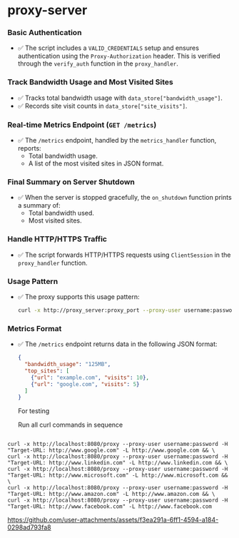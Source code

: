 # proxy-server


### Basic Authentication
- ✅ The script includes a `VALID_CREDENTIALS` setup and ensures authentication using the `Proxy-Authorization` header. This is verified through the `verify_auth` function in the `proxy_handler`.

### Track Bandwidth Usage and Most Visited Sites
- ✅ Tracks total bandwidth usage with `data_store["bandwidth_usage"]`.
- ✅ Records site visit counts in `data_store["site_visits"]`.

### Real-time Metrics Endpoint (`GET /metrics`)
- ✅ The `/metrics` endpoint, handled by the `metrics_handler` function, reports:
  - Total bandwidth usage.
  - A list of the most visited sites in JSON format.

### Final Summary on Server Shutdown
- ✅ When the server is stopped gracefully, the `on_shutdown` function prints a summary of:
  - Total bandwidth used.
  - Most visited sites.

### Handle HTTP/HTTPS Traffic
- ✅ The script forwards HTTP/HTTPS requests using `ClientSession` in the `proxy_handler` function.

### Usage Pattern
- ✅ The proxy supports this usage pattern:
  
  ```bash
  curl -x http://proxy_server:proxy_port --proxy-user username:password -L <http://url>
  ```

### Metrics Format
- ✅ The `/metrics` endpoint returns data in the following JSON format:
  
  ```json
  {
    "bandwidth_usage": "125MB",
    "top_sites": [
      {"url": "example.com", "visits": 10},
      {"url": "google.com", "visits": 5}
    ]
  }
  ```

  For testing

   Run all curl commands in sequence

```

curl -x http://localhost:8080/proxy --proxy-user username:password -H "Target-URL: http://www.google.com" -L http://www.google.com && \
curl -x http://localhost:8080/proxy --proxy-user username:password -H "Target-URL: http://www.linkedin.com" -L http://www.linkedin.com && \
curl -x http://localhost:8080/proxy --proxy-user username:password -H "Target-URL: http://www.microsoft.com" -L http://www.microsoft.com && \
curl -x http://localhost:8080/proxy --proxy-user username:password -H "Target-URL: http://www.amazon.com" -L http://www.amazon.com && \
curl -x http://localhost:8080/proxy --proxy-user username:password -H "Target-URL: http://www.facebook.com" -L http://www.facebook.com

```



https://github.com/user-attachments/assets/f3ea291a-6ff1-4594-a184-0298ad793fa8


